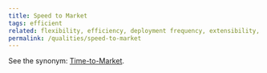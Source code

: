 ```yaml
---
title: Speed to Market
tags: efficient
related: flexibility, efficiency, deployment frequency, extensibility, lead time for changes, cycle time
permalink: /qualities/speed-to-market
---
```


See the synonym: [Time-to-Market](/qualities/time-to-market).

